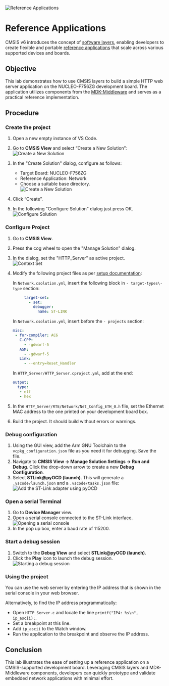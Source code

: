 ![Reference Applications](./img/RefAppWorkflow.png)

# Reference Applications

CMSIS v6 introduces the concept of
[software layers](https://open-cmsis-pack.github.io/cmsis-toolbox/build-overview/#software-layers), enabling developers
to create flexible and portable
[reference applications](https://open-cmsis-pack.github.io/cmsis-toolbox/ReferenceApplications/) that scale across
various supported devices and boards.

## Objective

This lab demonstrates how to use CMSIS layers to build a simple HTTP web server application on the NUCLEO-F756ZG
development board. The application utilizes components from the
[MDK-Middleware](https://github.com/ARM-software/MDK-Middleware) and serves as a practical reference implementation.

## Procedure

### Create the project

1. Open a new empty instance of VS Code.
2. Go to **CMSIS View** and select “Create a New Solution”:  
   ![Create a New Solution](./img/CreateNewSolution.png)
3. In the "Create Solution" dialog, configure as follows:
   
   - Target Board: NUCLEO-F756ZG  
   - Reference Application: Network  
   - Choose a suitable base directory.  
   ![Create a New Solution](./img/CreateNetworkApp.png)
4. Click “Create”.
5. In the following "Configure Solution" dialog just press OK.  
   ![Configure Solution](./img/ConfigureSolution.png)

### Configure Project

1. Go to **CMSIS View**.
2. Press the cog wheel to open the "Manage Solution" dialog.
3. In the dialog, set the "HTTP_Server" as active project.  
   ![Context Set](./img/ContextSet.png)  
4. Modify the following project files as per
   [setup documentation](https://github.com/Open-CMSIS-Pack/vscode-cmsis-debugger/blob/main/docs/setup.md):

   In `Network.csolution.yml`, insert the following block in `- target-types\- type` section:
  
   ```yml
        target-set:
          - set: 
            debugger:
              name: ST-LINK
   ```

   In `Network.csolution.yml`, insert before the `- projects` section:

   ```yml
   misc:
    - for-compiler: AC6
      C-CPP:
        - -gdwarf-5
      ASM:
        - -gdwarf-5
      Link:
        - --entry=Reset_Handler
   ```

   In `HTTP_Server/HTTP_Server.cproject.yml`, add at the end:

   ```yml
   output:
     type:
      - elf
      - hex
   ```

5. In the `HTTP_Server/RTE/Network/Net_Config_ETH_0.h` file, set the Ethernet MAC address to the one printed on your
   development board box.
6. Build the project. It should build without errors or warnings.

### Debug configuration

1. Using the GUI view, add the Arm GNU Toolchain to the `vcpkg_configuration.json` file as you need it for debugging.
   Save the file.
2. Navigate to **CMSIS View → Manage Solution Settings → Run and Debug**. Click the drop-down arrow to create a new
   **Debug Configuration**.
3. Select **STLink@pyOCD (launch)**. This will generate a `.vscode/launch.json` and a `.vscode/tasks.json` file:  
   ![Add the ST-Link adapter using pyOCD](./img/AddST-LINKLaunchConfig.png)

### Open a serial Terminal

1. Go to **Device Manager** view.
2. Open a serial console connected to the ST-Link interface.  
   ![Opening a serial console](./img/DeviceManagerView.png)
3. In the pop up box, enter a baud rate of 115200.

### Start a debug session

1. Switch to the **Debug View** and select **STLink@pyOCD (launch)**.
2. Click the **Play** icon to launch the debug session.  
   ![Starting a debug session](./img/DebugView.png)

### Using the project

You can use the web server by entering the IP address that is shown in the serial console in your web browser.

Alternatively, to find the IP address programmatically:

- Open `HTTP_Server.c` and locate the line `printf("IP4: %s\n", ip_ascii);`.
- Set a breakpoint at this line.
- Add `ip_ascii` to the Watch window.
- Run the application to the breakpoint and observe the IP address.

## Conclusion

This lab illustrates the ease of setting up a reference application on a CMSIS-supported development board. Leveraging
CMSIS layers and MDK-Middleware components, developers can quickly prototype and validate embedded network
applications with minimal effort.
